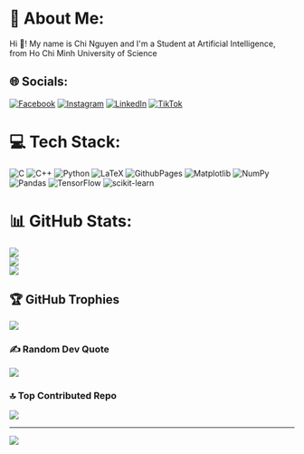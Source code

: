 # 💫 About Me:
Hi 👋! My name is Chi Nguyen and I'm a Student at Artificial Intelligence, from Ho Chi Minh University of Science


## 🌐 Socials:
[![Facebook](https://img.shields.io/badge/Facebook-%231877F2.svg?logo=Facebook&logoColor=white)](https://facebook.com/https://www.facebook.com/profile.php?id=100025518366001) [![Instagram](https://img.shields.io/badge/Instagram-%23E4405F.svg?logo=Instagram&logoColor=white)](https://instagram.com/https://www.instagram.com/chis_ngyen?fbclid=IwY2xjawFuOY1leHRuA2FlbQIxMAABHbNiPtSg8ryc8BLmWgQnPTXYUuQkLRMJ3tUKoutfAyNUNblAKV7C_f_yrQ_aem_UnUhrtDA-pxWnXcFVlCu7w) [![LinkedIn](https://img.shields.io/badge/LinkedIn-%230077B5.svg?logo=linkedin&logoColor=white)](https://linkedin.com/in/https://www.linkedin.com/in/nguy%C3%AAn-tr%E1%BA%A7n-381513331/) [![TikTok](https://img.shields.io/badge/TikTok-%23000000.svg?logo=TikTok&logoColor=white)](https://tiktok.com/@https://www.tiktok.com/@chishuongnoi?lang=en) 

# 💻 Tech Stack:
![C](https://img.shields.io/badge/c-%2300599C.svg?style=for-the-badge&logo=c&logoColor=white) ![C++](https://img.shields.io/badge/c++-%2300599C.svg?style=for-the-badge&logo=c%2B%2B&logoColor=white) ![Python](https://img.shields.io/badge/python-3670A0?style=for-the-badge&logo=python&logoColor=ffdd54) ![LaTeX](https://img.shields.io/badge/latex-%23008080.svg?style=for-the-badge&logo=latex&logoColor=white) ![GithubPages](https://img.shields.io/badge/github%20pages-121013?style=for-the-badge&logo=github&logoColor=white) ![Matplotlib](https://img.shields.io/badge/Matplotlib-%23ffffff.svg?style=for-the-badge&logo=Matplotlib&logoColor=black) ![NumPy](https://img.shields.io/badge/numpy-%23013243.svg?style=for-the-badge&logo=numpy&logoColor=white) ![Pandas](https://img.shields.io/badge/pandas-%23150458.svg?style=for-the-badge&logo=pandas&logoColor=white) ![TensorFlow](https://img.shields.io/badge/TensorFlow-%23FF6F00.svg?style=for-the-badge&logo=TensorFlow&logoColor=white) ![scikit-learn](https://img.shields.io/badge/scikit--learn-%23F7931E.svg?style=for-the-badge&logo=scikit-learn&logoColor=white)
# 📊 GitHub Stats:
![](https://github-readme-stats.vercel.app/api?username=chisngyen&theme=gruvbox_light&hide_border=false&include_all_commits=false&count_private=false)<br/>
![](https://github-readme-streak-stats.herokuapp.com/?user=chisngyen&theme=gruvbox_light&hide_border=false)<br/>
![](https://github-readme-stats.vercel.app/api/top-langs/?username=chisngyen&theme=gruvbox_light&hide_border=false&include_all_commits=false&count_private=false&layout=compact)

## 🏆 GitHub Trophies
![](https://github-profile-trophy.vercel.app/?username=chisngyen&theme=radical&no-frame=false&no-bg=false&margin-w=4)

### ✍️ Random Dev Quote
![](https://quotes-github-readme.vercel.app/api?type=horizontal&theme=gruvbox)

### 🔝 Top Contributed Repo
![](https://github-contributor-stats.vercel.app/api?username=chisngyen&limit=5&theme=dark&combine_all_yearly_contributions=true)

---
[![](https://visitcount.itsvg.in/api?id=chisngyen&icon=3&color=0)](https://visitcount.itsvg.in)

<!-- Proudly created with GPRM ( https://gprm.itsvg.in ) -->

